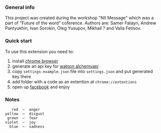 ### General info

This project was created during the workshop "NII Message" which was a part of "Future of the word" coference. Authors are: Samer Fatayri, Andrew Pantyukhin, Ivan Sorokin, Oleg Yusupov, Mikhail ? and Valia Fetisov.


### Quick start

To use this extension you need to:

1. install [chrome browser](https://www.google.com/chrome/)
2. generate an api key for [watson alchemyapi](https://www.alchemyapi.com/api/text-api-0)
3. copy `settings-example.json` file into `settings.json` and put generated key there
4. add folder with a code as an extention at `chrome://extentions`
5. open up [facebook](https://facebook.com) and enjoy


### Notes

```
   red  –  anger
yellow  –  disgust
 green  –  fear
violet  –  joy
  blue  –  sadness
```